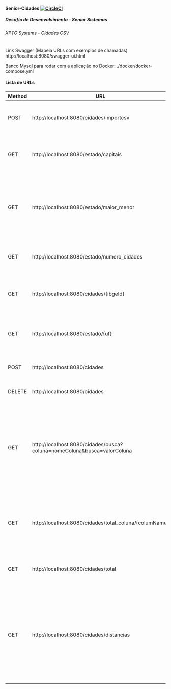 #### Senior-Cidades [![CircleCI](https://circleci.com/gh/lucasnata/Senior-Cidades.svg?style=svg)](https://circleci.com/gh/lucasnata/Senior-Cidades)
##### Desafio de Desenvolvimento - Senior Sistemas
###### XPTO Systems - Cidades CSV
#
Link Swagger (Mapeia URLs com exemplos de chamadas)
http://localhost:8080/swagger-ui.html

Banco Mysql para rodar com a aplicação no Docker:
./docker/docker-compose.yml

#### Lista de URLs
|Method|URL|Requisitos|
|------|---|----------|
|POST|http://localhost:8080/cidades/importcsv|1. Ler o arquivo CSV das cidades para a base de dados;|
|GET|http://localhost:8080/estado/capitais|2. Retornar somente as cidades que são capitais ordenadas por nome;|
|GET|http://localhost:8080/estado/maior_menor|3. Retornar o nome do estado com a maior e menor quantidade de cidades e a quantidade de cidades;||
|GET|http://localhost:8080/estado/numero_cidades|4. Retornar a quantidade de cidades por estado;|
|GET|http://localhost:8080/cidades/{ibgeId}|5. Obter os dados da cidade informando o id do IBGE;|
|GET|http://localhost:8080/estado/{uf}|6. Retornar o nome das cidades baseado em um estado selecionado;|
|POST|http://localhost:8080/cidades|7. Permitir adicionar uma nova Cidade;|
|DELETE|http://localhost:8080/cidades|8. Permitir deletar uma cidade;|
|GET|http://localhost:8080/cidades/busca?coluna=nomeColuna&busca=valorColuna|9. Permitir selecionar uma coluna (do CSV) e através dela entrar com uma string para filtrar. retornar assim todos os objetos que contenham tal string;|
|GET|http://localhost:8080/cidades/total_coluna/{columName}|10. Retornar a quantidade de registro baseado em uma coluna. Não deve contar itens iguais;|
|GET|http://localhost:8080/cidades/total|11. Retornar a quantidade de registros total;|
|GET|http://localhost:8080/cidades/distancias|12. Dentre todas as cidades, obter as duas cidades mais distantes uma da outra com base na localização (distância em KM em linha reta);|
